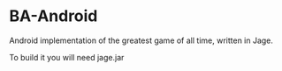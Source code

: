 # BA-Android
Android implementation of the greatest game of all time, written in Jage. 

To build it you will need jage.jar
